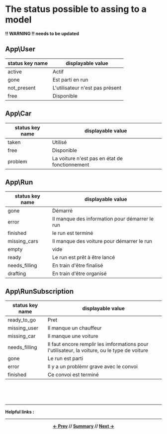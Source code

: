 # The status possible to assing to a model

**!! WARNING !! needs to be updated**

## App\User

| status key name | displayable value               |
|-----------------|---------------------------------|
| active          | Actif                           |
| gone            | Est parti en run                |
| not_present     | L'utilisateur n'est pas présent |
| free            | Disponible                      |

## App\Car

| status key name | displayable value                              |
|-----------------|------------------------------------------------|
| taken           | Utilisé                                        |
| free            | Disponible                                     |
| problem         | La voiture n'est pas en état de fonctionnement |

## App\Run

| status key name | displayable value                              |
|-----------------|------------------------------------------------|
| gone            | Démarré                                        |
| error           | Il manque des information pour démarrer le run |
| finished        | le run est terminé                             |
| missing_cars    | Il manque des voiture pour démarrer le run     |
| empty           | vide                                           |
| ready           | Le run est prêt à être lancé                   |
| needs_filling   | En train d'être finalisé                       |
| drafting        | En train d'être organisé                       |

## App\RunSubscription

| status key name | displayable value                                                                             |
|-----------------|-----------------------------------------------------------------------------------------------|
| ready_to_go     | Pret                                                                                          |
| missing_user    | Il manque un chauffeur                                                                        |
| missing_car     | Il manque une voiture                                                                         |
| needs_filling   | Il faut encore remplir les imformations pour l'utilisateur, la voiture, ou le type de voiture |
| gone            | Le run est parti                                                                              |
| error           | Il y a un problèmr grave avec le convoi                                                       |
| finished        | Ce convoi est terminé                                                                         |


<br>
<br>
<br>
<hr>

**Helpful links :**

<hr>
<div align="center">

**[<- Prev](#) // [Summary](../README.md) // [Next ->](#)**

</div>